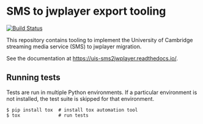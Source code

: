# SMS to jwplayer export tooling

[![Build
Status](https://travis-ci.org/uisautomation/sms2jwplayer.svg?branch=master)](https://travis-ci.org/uisautomation/sms2jwplayer)

This repository contains tooling to implement the University of Cambridge
streaming media service (SMS) to jwplayer migration.

See the documentation at https://uis-sms2jwplayer.readthedocs.io/.

## Running tests

Tests are run in multiple Python environments. If a particular environment is
not installed, the test suite is skipped for that environment.

```console
$ pip install tox  # install tox automation tool
$ tox              # run tests
```
